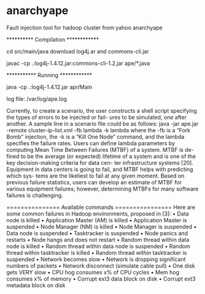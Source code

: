 anarchyape
==========

Fault injection tool for hadoop cluster from yahoo anarchyape


********** Compilation ************

cd src/main/java
download log4j.ar and commons-cli.jar

javac -cp .:log4j-1.4.12.jar:commons-cli-1.2.jar ape/*.java

*********** Running ************

java -cp .:log4j-1.4.12.jar apr/Main

log file: /var/log/ape.log

Currently, to create a scenario, the user constructs a shell
script specifying the types of errors to be injected or fail-
ures to be simulated, one after another. A sample line in a
scenario file could be as follows:
java -jar ape.jar -remote cluster-ip-list.xml
-fb lambda -k lambda
where the -fb is a “Fork Bomb” injection, the -k is a “Kill
One Node” command, and the lambda specifies the failure
rates.
Users can define lambda parameters by computing Mean
Time Between Failures (MTBF) of a system. MTBF is de-
fined to be the average (or expected) lifetime of a system
and is one of the key decision-making criteria for data cen-
ter infrastructure systems [20]. Equipment in data centers
is going to fail, and MTBF helps with predicting which sys-
tems are the likeliest to fail at any given moment. Based on
previous failure statistics, users can develop an estimate of
MTBF for various equipment failures; however, determining
MTBFs for many software failures is challenging.

=============== Available commands ================
Here are some common failures in Hadoop environments,
proposed in [3]:
• Data node is killed
• Application Master (AM) is killed
• Application Master is suspended
• Node Manager (NM) is killed
• Node Manager is suspended
• Data node is suspended
• Tasktracker is suspended
• Node panics and restarts
• Node hangs and does not restart
• Random thread within data node is killed
• Random thread within data node is suspended
• Random thread within tasktracker is killed
• Random thread within tasktracker is suspended
• Network becomes slow
• Network is dropping significant numbers of packets
• Network disconnect (simulate cable pull)
• One disk gets VERY slow
• CPU hog consumes x% of CPU cycles
• Mem hog consumes x% of memory
• Corrupt ext3 data block on disk
• Corrupt ext3 metadata block on disk
